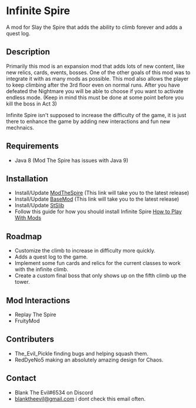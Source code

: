 # Infinite Spire
A mod for Slay the Spire that adds the ability to climb forever and adds a quest log.

## Description
Primarily this mod is an expansion mod that adds lots of new content, like new relics, cards, events, bosses. One of the other goals of this mod was to integrate it with as many mods as possible. This mod also allows the player to keep climbing after the 3rd floor even on normal runs. After you have defeated the Nightmare you will be able to choose if you want to activate endless mode. (Keep in mind this must be done at some point before you kill the boss in Act 3)

Infinite Spire isn't supposed to increase the difficulty of the game, it is just there to enhance the game by adding new interactions and fun new mechnaics.

## Requirements
- Java 8 (Mod The Spire has issues with Java 9)

## Installation
- Install/Update [ModTheSpire](https://github.com/kiooeht/ModTheSpire/releases/latest) (This link will take you to the latest release)
- Install/Update [BaseMod](https://github.com/daviscook477/BaseMod/releases/latest) (This link will take you to the latest release)
- Install/Update [StSlib](https://github.com/kiooeht/StSLib/releases)
- Follow this guide for how you should install Infinite Spire [How to Play With Mods](https://github.com/kiooeht/ModTheSpire/wiki#playing-mods)
## Roadmap
- Customize the climb to increase in difficulty more quickly.
- Adds a quest log to the game.
- Implement some fun cards and relics for the current classes to work with the infinite climb.
- Create a custom final boss that only shows up on the fifth climb up the tower.

## Mod Interactions
- Replay The Spire
- FruityMod

## Contributers
- The_Evil_Pickle finding bugs and helping squash them.
- RedDyeNo5 making an absolutely amazing design for Chaos.

## Contact
- Blank The Evil#6534 on Discord
- blanktheevil@gmail.com i dont check this email often.
